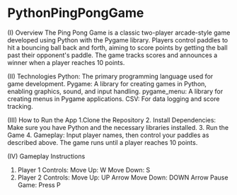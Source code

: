 # PythonPingPongGame

(I) Overview
The Ping Pong Game is a classic two-player arcade-style game developed using Python with the Pygame library. Players control paddles to hit a bouncing ball back and forth, aiming to score points by getting the ball past their opponent's paddle. The game tracks scores and announces a winner when a player reaches 10 points.

(II) Technologies
Python: The primary programming language used for game development.
Pygame: A library for creating games in Python, enabling graphics, sound, and input handling.
pygame_menu: A library for creating menus in Pygame applications.
CSV: For data logging and score tracking.

(III) How to Run the App
1.Clone the Repository
2. Install Dependencies: Make sure you have Python and the necessary libraries installed.
3. Run the Game
4. Gameplay: Input player names, then control your paddles as described above. The game runs until a player reaches 10 points.

(IV) Gameplay Instructions
1. Player 1 Controls:
Move Up: W
Move Down: S
2. Player 2 Controls:
Move Up: UP Arrow
Move Down: DOWN Arrow
Pause Game: Press P
